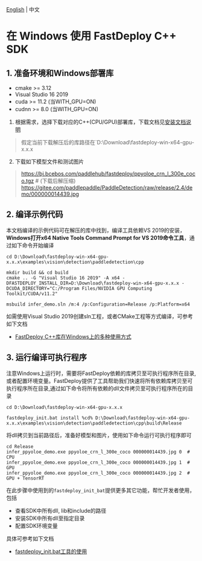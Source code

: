 [English](../../en/faq/use_sdk_on_windows.md) | 中文

# 在 Windows 使用 FastDeploy C++ SDK


## 1. 准备环境和Windows部署库
<div id="Environment"></div>  

- cmake >= 3.12
- Visual Studio 16 2019
- cuda >= 11.2 (当WITH_GPU=ON)
- cudnn >= 8.0 (当WITH_GPU=ON)

1. 根据需求，选择下载对应的C++(CPU/GPU)部署库，下载文档见[安装文档说明](../build_and_install)
> 假定当前下载解压后的库路径在`D:\Download\fastdeploy-win-x64-gpu-x.x.x
2. 下载如下模型文件和测试图片
> https://bj.bcebos.com/paddlehub/fastdeploy/ppyoloe_crn_l_300e_coco.tgz # (下载后解压缩)
> https://gitee.com/paddlepaddle/PaddleDetection/raw/release/2.4/demo/000000014439.jpg

## 2. 编译示例代码

本文档编译的示例代码可在解压的库中找到，编译工具依赖VS 2019的安装，**Windows打开x64 Native Tools Command Prompt for VS 2019命令工具**，通过如下命令开始编译

```shell
cd D:\Download\fastdeploy-win-x64-gpu-x.x.x\examples\vision\detection\paddledetection\cpp

mkdir build && cd build
cmake .. -G "Visual Studio 16 2019" -A x64 -DFASTDEPLOY_INSTALL_DIR=D:\Download\fastdeploy-win-x64-gpu-x.x.x -DCUDA_DIRECTORY="C:/Program Files/NVIDIA GPU Computing Toolkit/CUDA/v11.2"

msbuild infer_demo.sln /m:4 /p:Configuration=Release /p:Platform=x64
```

如需使用Visual Studio 2019创建sln工程，或者CMake工程等方式编译，可参考如下文档
- [FastDeploy C++库在Windows上的多种使用方式](./use_sdk_on_windows_build.md)

## 3. 运行编译可执行程序

注意Windows上运行时，需要将FastDeploy依赖的库拷贝至可执行程序所在目录, 或者配置环境变量。FastDeploy提供了工具帮助我们快速将所有依赖库拷贝至可执行程序所在目录,通过如下命令将所有依赖的dll文件拷贝至可执行程序所在的目录
```shell
cd D:\Download\fastdeploy-win-x64-gpu-x.x.x

fastdeploy_init.bat install %cd% D:\Download\fastdeploy-win-x64-gpu-x.x.x\examples\vision\detection\paddledetection\cpp\build\Release
```

将dll拷贝到当前路径后，准备好模型和图片，使用如下命令运行可执行程序即可
```shell
cd Release
infer_ppyoloe_demo.exe ppyoloe_crn_l_300e_coco 000000014439.jpg 0  # CPU
infer_ppyoloe_demo.exe ppyoloe_crn_l_300e_coco 000000014439.jpg 1  # GPU
infer_ppyoloe_demo.exe ppyoloe_crn_l_300e_coco 000000014439.jpg 2  # GPU + TensorRT
```

在此步骤中使用到的`fastdeploy_init_bat`提供更多其它功能，帮忙开发者使用，包括
- 查看SDK中所有dll, lib和include的路径
- 安装SDK中所有dll至指定目录
- 配置SDK环境变量

具体可参考如下文档
- [fastdeploy_init.bat工具的使用](./usage_of_fastdeploy_init_bat.md)
